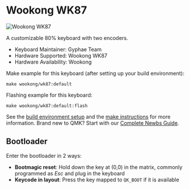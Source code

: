 # Wookong WK87

![Wookong WK87](https://i.imgur.com/Vv3RaTO.png)

A customizable 80% keyboard with two encoders.

* Keyboard Maintainer: Gyphae Team
* Hardware Supported: Wookong WK87
* Hardware Availability: Wookong

Make example for this keyboard (after setting up your build environment):

    make wookong/wk87:default

Flashing example for this keyboard:

    make wookong/wk87:default:flash

See the [build environment setup](https://docs.qmk.fm/#/getting_started_build_tools) and the [make instructions](https://docs.qmk.fm/#/getting_started_make_guide) for more information. Brand new to QMK? Start with our [Complete Newbs Guide](https://docs.qmk.fm/#/newbs).

## Bootloader

Enter the bootloader in 2 ways:

* **Bootmagic reset**: Hold down the key at (0,0) in the matrix, commonly programmed as *Esc* and plug in the keyboard
* **Keycode in layout**: Press the key mapped to `QK_BOOT` if it is available